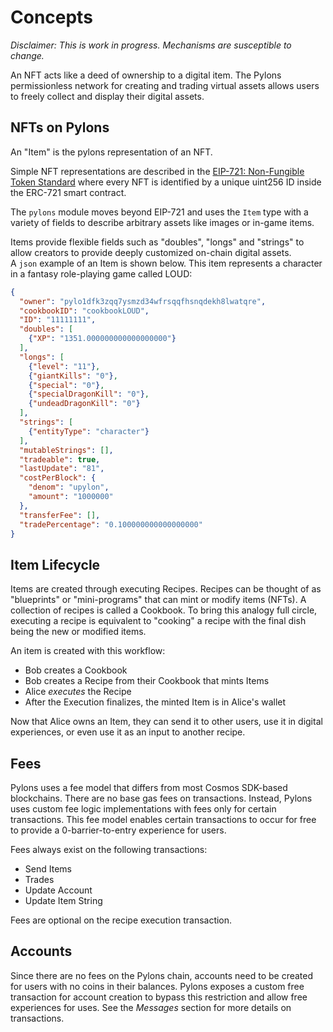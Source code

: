 <!--
order: 1
-->

# Concepts
_Disclaimer: This is work in progress. Mechanisms are susceptible to change._

An NFT acts like a deed of ownership to a digital item. The Pylons permissionless network for creating and trading virtual assets allows users to freely collect and display their digital assets.

## NFTs on Pylons

An "Item" is the pylons representation of an NFT.  

Simple NFT representations are described in the [EIP-721: Non-Fungible Token Standard](https://eips.ethereum.org/EIPS/eip-721) where every NFT is identified by a unique uint256 ID inside the ERC-721 smart contract. 

The `pylons` module moves beyond EIP-721 and uses the `Item` type with a variety of fields to describe arbitrary assets like images or in-game items.

Items provide flexible fields such as "doubles", "longs" and "strings" to allow creators to provide deeply customized on-chain digital assets.  
A `json` example of an Item is shown below.  This item represents a character in a fantasy role-playing game called LOUD:

```json
{
  "owner": "pylo1dfk3zqq7ysmzd34wfrsqqfhsnqdekh8lwatqre",
  "cookbookID": "cookbookLOUD",
  "ID": "11111111",
  "doubles": [
    {"XP": "1351.000000000000000000"}
  ],
  "longs": [
    {"level": "11"}, 
    {"giantKills": "0"}, 
    {"special": "0"}, 
    {"specialDragonKill": "0"}, 
    {"undeadDragonKill": "0"}
  ], 
  "strings": [
    {"entityType": "character"}
  ], 
  "mutableStrings": [], 
  "tradeable": true,
  "lastUpdate": "81",
  "costPerBlock": {
    "denom": "upylon",
    "amount": "1000000"
  },
  "transferFee": [], 
  "tradePercentage": "0.100000000000000000"
}
```

## Item Lifecycle

Items are created through executing Recipes. Recipes can be thought of as "blueprints" or "mini-programs" that can mint or modify items (NFTs).  A collection of recipes is called a Cookbook.  To bring this analogy full circle, executing a recipe is equivalent to "cooking" a recipe with the final
dish being the new or modified items.

An item is created with this workflow:
- Bob creates a Cookbook 
- Bob creates a Recipe from their Cookbook that mints Items
- Alice *executes* the Recipe
- After the Execution finalizes, the minted Item is in Alice's wallet

Now that Alice owns an Item, they can send it to other users, use it in digital experiences, or even use it as an input to another recipe.
## Fees

Pylons uses a fee model that differs from most Cosmos SDK-based blockchains.  There are no base gas fees on transactions. Instead, Pylons uses custom fee logic implementations with fees only for certain transactions.  This fee model enables certain transactions to occur for free to provide a 0-barrier-to-entry experience for users.

Fees always exist on the following transactions:
- Send Items
- Trades
- Update Account
- Update Item String

Fees are optional on the recipe execution transaction.

## Accounts

Since there are no fees on the Pylons chain, accounts need to be created for users with no coins in their balances.  Pylons exposes a custom free
transaction for account creation to bypass this restriction and allow free experiences for uses.  See the *Messages* section for more details on transactions.